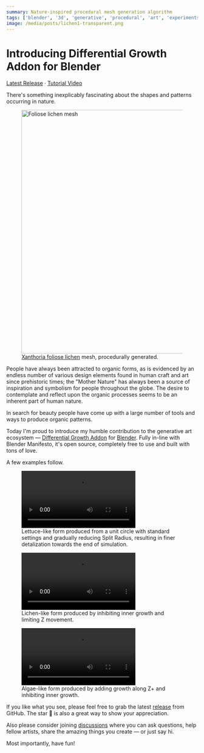 ```yaml
---
summary: Nature-inspired procedural mesh generation algorithm
tags: ['blender', '3d', 'generative', 'procedural', 'art', 'experiments']
image: /media/posts/lichen1-transparent.png
---
```


# Introducing Differential Growth Addon for Blender

[Latest Release](https://github.com/inca/blender-differential-growth/releases/latest) · [Tutorial Video](https://www.youtube.com/watch?v=Q-nu3SOcvOg)

There's something inexplicably fascinating about the shapes and patterns occurring in nature.

<figure>
    <picture>
        <source srcset="/media/posts/lichen1-transparent.webp" type="image/webp">
        <source srcset="/media/posts/lichen1-transparent.png" type="image/png">
        <img src="/media/posts/lichen1-transparent.png"
            width="640"
            alt="Foliose lichen mesh"/>
    </picture>
    <figcaption>
        <a href="https://en.wikipedia.org/wiki/Xanthoria_parietina" target="_blank">Xanthoria foliose lichen</a>
        mesh, procedurally generated.
    </figcaption>
</figure>

People have always been attracted to organic forms, as is evidenced by an endless number of various design elements found in human craft and art since prehistoric times; the "Mother Nature" has always been a source of inspiration and symbolism for people throughout the globe. The desire to contemplate and reflect upon the organic processes seems to be an inherent part of human nature.

In search for beauty people have come up with a large number of tools and ways to produce organic patterns.

Today I'm proud to introduce my humble contribution to the generative art ecosystem — [Differential Growth Addon](https://github.com/inca/blender-differential-growth) for [Blender](https://www.blender.org/). Fully in-line with Blender Manifesto, it's open source, completely free to use and built with tons of love.

A few examples follow.

<figure>
    <video controls autoplay loop>
        <source src="/media/posts/dg-lettuce.mp4" type="video/mp4"/>
    </video>
    <figcaption>
    Lettuce-like form produced from a unit circle with standard settings and gradually reducing Split Radius, resulting in finer detalization towards the end of simulation.
    </figcaption>
</figure>

<figure>
    <video controls autoplay loop>
        <source src="/media/posts/dg-lichen.mp4" type="video/mp4"/>
    </video>
    <figcaption>
    Lichen-like form produced by inhibiting inner growth and limiting Z movement.
    </figcaption>
</figure>

<figure>
    <video controls autoplay loop>
        <source src="/media/posts/dg-algae.mp4" type="video/mp4"/>
    </video>
    <figcaption>
    Algae-like form produced by adding growth along Z+ and inhibiting inner growth.
    </figcaption>
</figure>

If you like what you see, please feel free to grab the latest [release](https://github.com/inca/blender-differential-growth/releases/latest) from GitHub. The star 🌟 is also a great way to show your appreciation.

Also please consider joining [discussions](https://github.com/inca/blender-differential-growth/discussions) where you can ask questions, help fellow artists, share the amazing things you create — or just say hi.

Most importantly, have fun!
